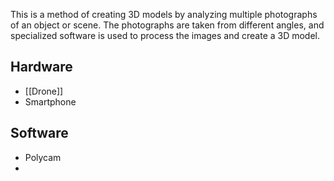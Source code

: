 This is a method of creating 3D models by analyzing multiple photographs of an object or scene. The photographs are taken from different angles, and specialized software is used to process the images and create a 3D model.


## Hardware
- [[Drone]]
- Smartphone

## Software
- Polycam
- 